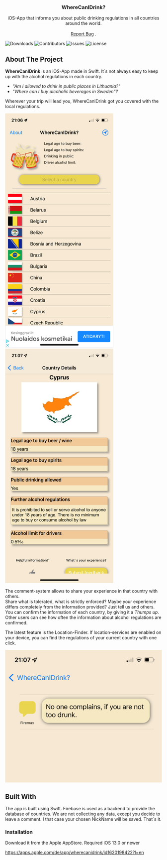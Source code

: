 <br/>
<p align="center">
  <h3 align="center">WhereCanIDrink?</h3>

  <p align="center">
    iOS-App that informs you about public drinking regulations in all countries around the world.
    <br/>
    <br/>
    <a href="https://github.com/schech1/WhereCanIDrink/issues">Report Bug</a>
    .
  </p>
</p>

![Downloads](https://img.shields.io/github/downloads/schech1/WhereCanIDrink/total) ![Contributors](https://img.shields.io/github/contributors/schech1/WhereCanIDrink?color=dark-green) ![Issues](https://img.shields.io/github/issues/schech1/WhereCanIDrink) ![License](https://img.shields.io/github/license/schech1/WhereCanIDrink) 

## About The Project



**WhereCanIDrink** is an iOS-App made in Swift. 
It`s not always easy to keep up with the alcohol regulations in each country. 

+ *"Am I allowed to drink in public places in Lithuania?"*
+ *"Where can I buy alcoholic beverages in Sweden"?*

Wherever your trip will lead you, WhereCanIDrink got you covered with the local regulations.

![Screen Shot](https://github.com/schech1/WhereCanIDrink/blob/main/image0.png)![Screen Shot](https://github.com/schech1/WhereCanIDrink/blob/main/image1.png)


The comment-system allows to share your experience in that country with others.  
Share what is tolerated, what is strictly enforced? 
Maybe your experience differs completely from the information provided? Just tell us and others.
You can confirm the information of each country, by giving it a *Thumps up*. Other users can see how often the information about alcohol regulations are confirmed.

The latest feature is the Location-Finder.
If location-services are enabled on your device, you can find the regulations of your current country with one click.

![Screen Shot](https://github.com/schech1/WhereCanIDrink/blob/main/image2_small.png)

## Built With

The app is built using Swift. Firebase is used as a backend to provide the database of countries. 
We are not collecting any data, except you decide to leave a comment.
I that case your chosen NickName will be saved.
That`s it.

### Installation

Download it from the Apple AppStore.
Required iOS 13.0 or newer

https://apps.apple.com/de/app/wherecanidrink/id1620198422?l=en

